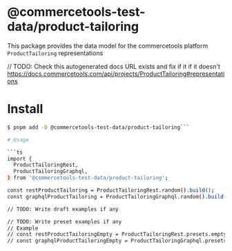 # @commercetools-test-data/product-tailoring
This package provides the data model for the commercetools platform `ProductTailoring` representations

// TODO: Check this autogenerated docs URL exists and fix if it if it doesn't
https://docs.commercetools.com/api/projects/ProductTailoring#representations

# Install

```bash
$ pnpm add -D @commercetools-test-data/product-tailoring```

# Usage

```ts
import {
  ProductTailoringRest,
  ProductTailoringGraphql,
} from '@commercetools-test-data/product-tailoring';

const restProductTailoring = ProductTailoringRest.random().build();
const graphqlProductTailoring = ProductTailoringGraphql.random().build();

// TODO: Write draft examples if any

// TODO: Write preset examples if any
// Example
// const restProductTailoringEmpty = ProductTailoringRest.presets.empty().build();
// const graphqlProductTailoringEmpty = ProductTailoringGraphql.presets.empty().build();
```
